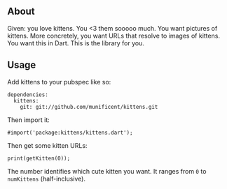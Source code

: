 ## About

Given: you love kittens. You <3 them sooooo much. You want pictures of kittens. More concretely, you want URLs that resolve to images of kittens. You want this in Dart. This is the library for you.

## Usage

Add kittens to your pubspec like so:

    dependencies:
      kittens:
        git: git://github.com/munificent/kittens.git

Then import it:

    #import('package:kittens/kittens.dart');

Then get some kitten URLs:

    print(getKitten(0));

The number identifies which cute kitten you want. It ranges from `0` to `numKittens` (half-inclusive).
